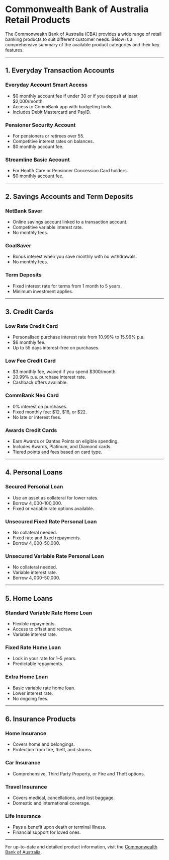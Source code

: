 
# Commonwealth Bank of Australia Retail Products

The Commonwealth Bank of Australia (CBA) provides a wide range of retail banking products to suit different customer needs. Below is a comprehensive summary of the available product categories and their key features.

---

## 1. Everyday Transaction Accounts

### Everyday Account Smart Access
- $0 monthly account fee if under 30 or if you deposit at least $2,000/month.
- Access to CommBank app with budgeting tools.
- Includes Debit Mastercard and PayID.

### Pensioner Security Account
- For pensioners or retirees over 55.
- Competitive interest rates on balances.
- $0 monthly account fee.

### Streamline Basic Account
- For Health Care or Pensioner Concession Card holders.
- $0 monthly account fee.

---

## 2. Savings Accounts and Term Deposits

### NetBank Saver
- Online savings account linked to a transaction account.
- Competitive variable interest rate.
- No monthly fees.

### GoalSaver
- Bonus interest when you save monthly with no withdrawals.
- No monthly fees.

### Term Deposits
- Fixed interest rate for terms from 1 month to 5 years.
- Minimum investment applies.

---

## 3. Credit Cards

### Low Rate Credit Card
- Personalised purchase interest rate from 10.99% to 15.99% p.a.
- $6 monthly fee.
- Up to 55 days interest-free on purchases.

### Low Fee Credit Card
- $3 monthly fee, waived if you spend $300/month.
- 20.99% p.a. purchase interest rate.
- Cashback offers available.

### CommBank Neo Card
- 0% interest on purchases.
- Fixed monthly fee: $12, $18, or $22.
- No late or interest fees.

### Awards Credit Cards
- Earn Awards or Qantas Points on eligible spending.
- Includes Awards, Platinum, and Diamond cards.
- Tiered points and fees based on card type.

---

## 4. Personal Loans

### Secured Personal Loan
- Use an asset as collateral for lower rates.
- Borrow $4,000–$100,000.
- Fixed or variable rate options available.

### Unsecured Fixed Rate Personal Loan
- No collateral needed.
- Fixed rate and fixed repayments.
- Borrow $4,000–$50,000.

### Unsecured Variable Rate Personal Loan
- No collateral needed.
- Variable interest rate.
- Borrow $4,000–$50,000.

---

## 5. Home Loans

### Standard Variable Rate Home Loan
- Flexible repayments.
- Access to offset and redraw.
- Variable interest rate.

### Fixed Rate Home Loan
- Lock in your rate for 1–5 years.
- Predictable repayments.

### Extra Home Loan
- Basic variable rate home loan.
- Lower interest rate.
- No ongoing fees.

---

## 6. Insurance Products

### Home Insurance
- Covers home and belongings.
- Protection from fire, theft, and storms.

### Car Insurance
- Comprehensive, Third Party Property, or Fire and Theft options.

### Travel Insurance
- Covers medical, cancellations, and lost baggage.
- Domestic and international coverage.

### Life Insurance
- Pays a benefit upon death or terminal illness.
- Financial support for loved ones.

---

For up-to-date and detailed product information, visit the [Commonwealth Bank of Australia](https://www.commbank.com.au).
